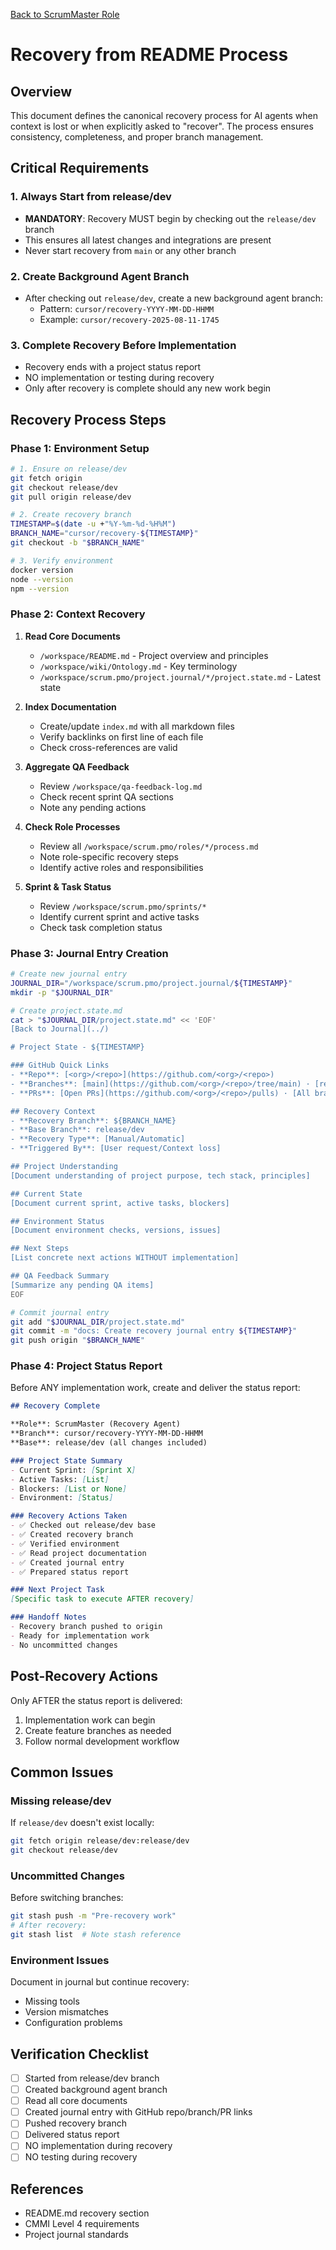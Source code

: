 [Back to ScrumMaster Role](../)

# Recovery from README Process

## Overview
This document defines the canonical recovery process for AI agents when context is lost or when explicitly asked to "recover". The process ensures consistency, completeness, and proper branch management.

## Critical Requirements

### 1. Always Start from release/dev
- **MANDATORY**: Recovery MUST begin by checking out the `release/dev` branch
- This ensures all latest changes and integrations are present
- Never start recovery from `main` or any other branch

### 2. Create Background Agent Branch
- After checking out `release/dev`, create a new background agent branch:
  - Pattern: `cursor/recovery-YYYY-MM-DD-HHMM`
  - Example: `cursor/recovery-2025-08-11-1745`

### 3. Complete Recovery Before Implementation
- Recovery ends with a project status report
- NO implementation or testing during recovery
- Only after recovery is complete should any new work begin

## Recovery Process Steps

### Phase 1: Environment Setup
```bash
# 1. Ensure on release/dev
git fetch origin
git checkout release/dev
git pull origin release/dev

# 2. Create recovery branch
TIMESTAMP=$(date -u +"%Y-%m-%d-%H%M")
BRANCH_NAME="cursor/recovery-${TIMESTAMP}"
git checkout -b "$BRANCH_NAME"

# 3. Verify environment
docker version
node --version
npm --version
```

### Phase 2: Context Recovery
1. **Read Core Documents**
   - `/workspace/README.md` - Project overview and principles
   - `/workspace/wiki/Ontology.md` - Key terminology
   - `/workspace/scrum.pmo/project.journal/*/project.state.md` - Latest state

2. **Index Documentation**
   - Create/update `index.md` with all markdown files
   - Verify backlinks on first line of each file
   - Check cross-references are valid

3. **Aggregate QA Feedback**
   - Review `/workspace/qa-feedback-log.md`
   - Check recent sprint QA sections
   - Note any pending actions

4. **Check Role Processes**
   - Review all `/workspace/scrum.pmo/roles/*/process.md`
   - Note role-specific recovery steps
   - Identify active roles and responsibilities

5. **Sprint & Task Status**
   - Review `/workspace/scrum.pmo/sprints/*`
   - Identify current sprint and active tasks
   - Check task completion status

### Phase 3: Journal Entry Creation
```bash
# Create new journal entry
JOURNAL_DIR="/workspace/scrum.pmo/project.journal/${TIMESTAMP}"
mkdir -p "$JOURNAL_DIR"

# Create project.state.md
cat > "$JOURNAL_DIR/project.state.md" << 'EOF'
[Back to Journal](../)

# Project State - ${TIMESTAMP}

### GitHub Quick Links
- **Repo**: [<org>/<repo>](https://github.com/<org>/<repo>)
- **Branches**: [main](https://github.com/<org>/<repo>/tree/main) · [release/dev](https://github.com/<org>/<repo>/tree/release/dev) · [release/testing](https://github.com/<org>/<repo>/tree/release/testing) · [release/production](https://github.com/<org>/<repo>/tree/release/production)
- **PRs**: [Open PRs](https://github.com/<org>/<repo>/pulls) · [All branches](https://github.com/<org>/<repo>/branches)

## Recovery Context
- **Recovery Branch**: ${BRANCH_NAME}
- **Base Branch**: release/dev
- **Recovery Type**: [Manual/Automatic]
- **Triggered By**: [User request/Context loss]

## Project Understanding
[Document understanding of project purpose, tech stack, principles]

## Current State
[Document current sprint, active tasks, blockers]

## Environment Status
[Document environment checks, versions, issues]

## Next Steps
[List concrete next actions WITHOUT implementation]

## QA Feedback Summary
[Summarize any pending QA items]
EOF

# Commit journal entry
git add "$JOURNAL_DIR/project.state.md"
git commit -m "docs: Create recovery journal entry ${TIMESTAMP}"
git push origin "$BRANCH_NAME"
```

### Phase 4: Project Status Report
Before ANY implementation work, create and deliver the status report:

```markdown
## Recovery Complete

**Role**: ScrumMaster (Recovery Agent)
**Branch**: cursor/recovery-YYYY-MM-DD-HHMM
**Base**: release/dev (all changes included)

### Project State Summary
- Current Sprint: [Sprint X]
- Active Tasks: [List]
- Blockers: [List or None]
- Environment: [Status]

### Recovery Actions Taken
- ✅ Checked out release/dev base
- ✅ Created recovery branch
- ✅ Verified environment
- ✅ Read project documentation
- ✅ Created journal entry
- ✅ Prepared status report

### Next Project Task
[Specific task to execute AFTER recovery]

### Handoff Notes
- Recovery branch pushed to origin
- Ready for implementation work
- No uncommitted changes
```

## Post-Recovery Actions

Only AFTER the status report is delivered:
1. Implementation work can begin
2. Create feature branches as needed
3. Follow normal development workflow

## Common Issues

### Missing release/dev
If `release/dev` doesn't exist locally:
```bash
git fetch origin release/dev:release/dev
git checkout release/dev
```

### Uncommitted Changes
Before switching branches:
```bash
git stash push -m "Pre-recovery work"
# After recovery:
git stash list  # Note stash reference
```

### Environment Issues
Document in journal but continue recovery:
- Missing tools
- Version mismatches
- Configuration problems

## Verification Checklist

- [ ] Started from release/dev branch
- [ ] Created background agent branch
- [ ] Read all core documents
- [ ] Created journal entry with GitHub repo/branch/PR links
- [ ] Pushed recovery branch
- [ ] Delivered status report
- [ ] NO implementation during recovery
- [ ] NO testing during recovery

## References
- README.md recovery section
- CMMI Level 4 requirements
- Project journal standards